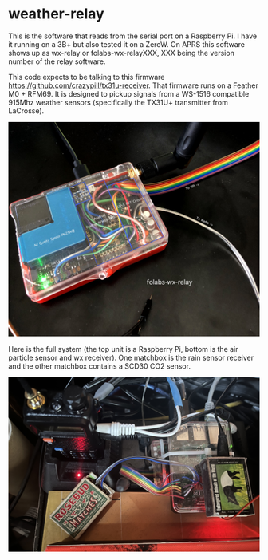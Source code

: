 # weather-relay


This is the software that reads from the serial port on a Raspberry Pi.  I have it running on a 3B+ but also tested it on a ZeroW.
On APRS this software shows up as wx-relay or folabs-wx-relayXXX, XXX being the version number of the relay software.

This code expects to be talking to this firmware https://github.com/crazypill/tx31u-receiver.  That firmware runs on a Feather M0 + RFM69.  It is designed to pickup signals from a WS-1516 compatible 915Mhz weather sensors (specifically the TX31U+ transmitter from LaCrosse).

![](https://raw.githubusercontent.com/crazypill/weather-relay/master/folabs-wx-relay.jpg)

Here is the full system (the top unit is a Raspberry Pi, bottom is the air particle sensor and wx receiver).  One matchbox is the rain sensor receiver and the other matchbox contains a SCD30 CO2 sensor.

![](https://raw.githubusercontent.com/crazypill/weather-relay/master/folabs-wx-relay-full.jpeg)


